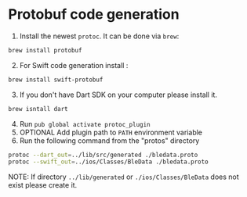 # Protobuf code generation

1. Install the newest `protoc`. It can be done via `brew`: 

```sh
brew install protobuf
```

2. For Swift code generation install :

```sh
brew install swift-protobuf
```

3. If you don't have Dart SDK on your computer please install it.

```sh
brew isntall dart
```

4. Run `pub global activate protoc_plugin`
5. OPTIONAL Add plugin path to `PATH` environment variable
6. Run the following command from the "protos" directory

```sh
protoc --dart_out=../lib/src/generated ./bledata.proto
protoc --swift_out=../ios/Classes/BleData ./bledata.proto
```

NOTE: If directory `../lib/generated` or `./ios/Classes/BleData` does not exist please create it.

